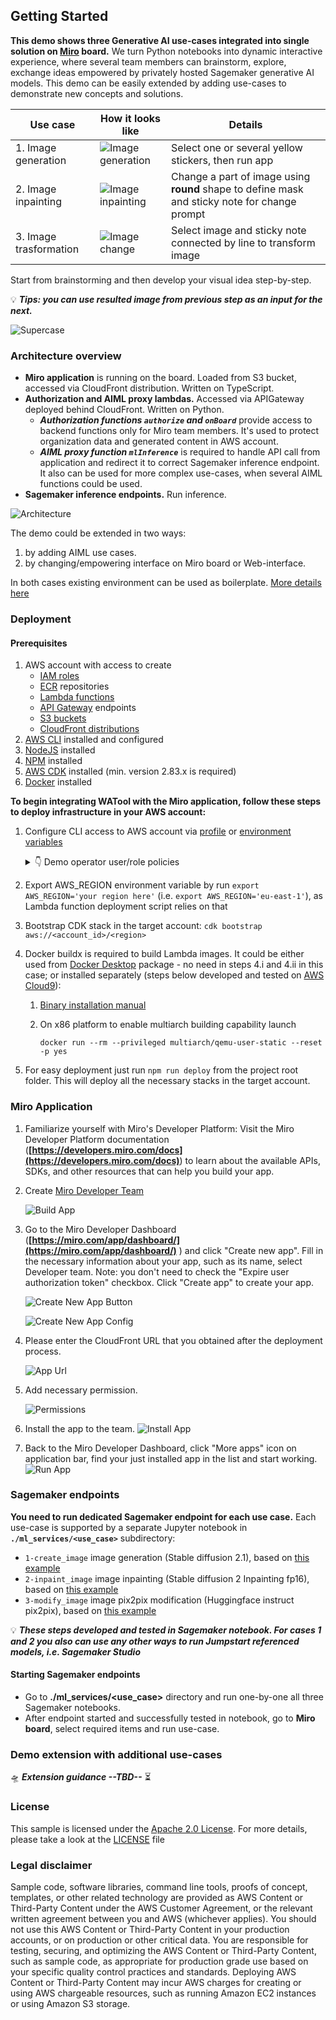 ## Getting Started

 **This demo shows three Generative AI use-cases integrated into single solution on [Miro](https://miro.com/miro-aws/) board.** We turn Python notebooks into dynamic interactive experience, where several team members can brainstorm, explore, exchange ideas empowered by privately hosted Sagemaker generative AI models.
This demo can be easily extended by adding use-cases to demonstrate new concepts and solutions.


| Use case               | How it looks like                                           | Details                                                                                       |
|------------------------|-------------------------------------------------------------|-----------------------------------------------------------------------------------------------|
| 1. Image generation    | ![Image generation](./media/case-1-image_generation.png)    | Select one or several yellow stickers, then run app                                           |
| 2. Image inpainting    | ![Image inpainting](./media/case-2-inpainting_result-1.png) | Change a part of image using **round** shape to define mask and sticky note for change prompt |
| 3. Image trasformation | ![Image change](./media/case-3-pix2pix_result.png)          | Select image and sticky note connected by line to transform image                             |

Start from brainstorming and then develop your visual idea step-by-step.

 💡 ***Tips: you can use resulted image from previous step as an input for the next.***

![Supercase](./media/supercase-continue-steps_result.png)

### Architecture overview

- **Miro application** is running on the board. Loaded from S3 bucket, accessed via CloudFront distribution. Written on TypeScript.
- **Authorization and AIML proxy lambdas.** Accessed via APIGateway deployed behind CloudFront. Written on Python.
   - ***Authorization functions `authorize` and `onBoard`*** provide access to backend functions only for Miro team members. It's used to protect organization data and generated content in AWS account.
   - ***AIML proxy function `mlInference`*** is required to handle API call from application and redirect it to correct Sagemaker inference endpoint. It also can be used for more complex use-cases, when several AIML functions could be used.
- **Sagemaker inference endpoints.** Run inference.
 
![Architecture](./media/app_architecture_overview.png)

The demo could be extended in two ways: 
1. by adding AIML use cases. 
2. by changing/empowering interface on Miro board or Web-interface.

In both cases existing environment can be used as boilerplate. [More details here](#demo-extension-with-additional-use-cases) 

### Deployment

#### Prerequisites

1. AWS account with access to create
    - [IAM roles](https://docs.aws.amazon.com/IAM/latest/UserGuide/id_roles.html)
    - [ECR](https://docs.aws.amazon.com/AmazonECR/latest/userguide/what-is-ecr.html) repositories
    - [Lambda functions](https://docs.aws.amazon.com/lambda/latest/dg/welcome.html)
    - [API Gateway](https://docs.aws.amazon.com/apigateway/latest/developerguide/welcome.html) endpoints
    - [S3 buckets](https://docs.aws.amazon.com/AmazonS3/latest/userguide/Welcome.html)
    - [CloudFront distributions](https://docs.aws.amazon.com/AmazonCloudFront/latest/DeveloperGuide/Introduction.html)
2. [AWS CLI](https://docs.aws.amazon.com/cli/latest/userguide/cli-chap-install.html) installed and configured
3. [NodeJS](https://nodejs.org/en/download/) installed
4. [NPM](https://www.npmjs.com/get-npm) installed
5. [AWS CDK](https://docs.aws.amazon.com/cdk/latest/guide/getting_started.html) installed (min. version 2.83.x is required)
6. [Docker](https://docs.docker.com/get-docker/) installed

**To begin integrating WATool with the Miro application, follow these steps to deploy infrastructure in your AWS account:**

1. Configure CLI access to AWS account via [profile](https://docs.aws.amazon.com/cli/latest/userguide/getting-started-quickstart.html) or [environment variables](https://docs.aws.amazon.com/cli/latest/userguide/cli-configure-envvars.html)
   
   <details>
   <summary>👇 Demo operator user/role policies </summary>
   (steps below developed and tested in Cloud9 and Sagemaker, role with following policies)

   ```
   IAMFullAccess, AmazonS3FullAccess, AmazonSSMFullAccess, 
   CloudFrontFullAccess, AmazonAPIGatewayAdministrator, AWSCloudFormationFullAccess, 
   AWSLambda_FullAccess, AmazonEC2ContainerRegistryFullAccess, AmazonSageMakerFullAccess
   ```

   </details>

2. Export AWS_REGION environment variable by run `export AWS_REGION='your region here'` (i.e. `export AWS_REGION='eu-east-1'`), as Lambda function deployment script relies on that
3. Bootstrap CDK stack in the target account: `cdk bootstrap aws://<account_id>/<region>`
4. Docker buildx is required to build Lambda images. It could be either used from [Docker Desktop](https://www.docker.com/products/docker-desktop/) package - no need in steps 4.i and 4.ii in this case; or installed separately (steps below developed and tested on [AWS Cloud9](https://aws.amazon.com/cloud9/)):
   1. [Binary installation manual](https://docs.docker.com/build/install-buildx/)
   2. On x86 platform to enable multiarch building capability launch
   
      `docker run --rm --privileged multiarch/qemu-user-static --reset -p yes`
5. For easy deployment just run `npm run deploy` from the project root folder. This will deploy all the necessary stacks in the target account.

### Miro Application

1. Familiarize yourself with Miro's Developer Platform:
   Visit the Miro Developer Platform documentation (**[https://developers.miro.com/docs](https://developers.miro.com/docs)**) to learn about the available APIs, SDKs, and other resources that can help you build your app.
2. Create [Miro Developer Team](https://developers.miro.com/docs/create-a-developer-team)

    ![Build App](./media/build-app-button.png)

3. Go to the Miro Developer Dashboard (**[https://miro.com/app/dashboard/](https://miro.com/app/dashboard/)**
   ) and click "Create new app". Fill in the necessary information about your app, such as its name, select Developer team. Note: you don't need to check the "Expire user authorization token" checkbox. Click "Create app" to create your app.

    ![Create New App Button](./media/create-new-app.png)

    ![Create New App Config](./media/create-new-app-2.png)

4. Please enter the CloudFront URL that you obtained after the deployment process.

    ![App Url](./media/app-url.png)

5. Add necessary permission.

    ![Permissions](./media/permissions.png)

6. Install the app to the team.
   ![Install App](./media/install-app.png)
7. Back to the Miro Developer Dashboard, click "More apps" icon on application bar, find your just installed app in the list and start working.
   ![Run App](./media/miro-run-app.png)

### Sagemaker endpoints

**You need to run dedicated Sagemaker endpoint for each use case.**
Each use-case is supported by a separate Jupyter notebook in **`./ml_services/<use_case>`** subdirectory:
- `1-create_image` image generation (Stable diffusion 2.1), based on [this example](https://github.com/aws/studio-lab-examples/blob/main/generative-deep-learning/stable-diffusion-finetune/JumpStart_Stable_Diffusion_Inference_Only.ipynb)
- `2-inpaint_image` image inpainting (Stable diffusion 2 Inpainting fp16), based on [this example](https://github.com/aws/amazon-sagemaker-examples/blob/main/introduction_to_amazon_algorithms/jumpstart_inpainting/Amazon_JumpStart_Inpainting.ipynb)
- `3-modify_image` image pix2pix modification (Huggingface instruct pix2pix), based on [this example](https://github.com/aws/amazon-sagemaker-examples/tree/main/advanced_functionality/huggingface_deploy_instructpix2pix)

 💡 ***These steps developed and tested in Sagemaker notebook. For cases 1 and 2 you also can use any other ways to run Jumpstart referenced models, i.e. Sagemaker Studio***


#### Starting Sagemaker endpoints

- Go to **./ml_services/<use_case>** directory and run one-by-one all three Sagemaker notebooks.
- After endpoint started and successfully tested in notebook, go to **Miro board**, select required items and run use-case.

### Demo extension with additional use-cases

🛸 ***Extension guidance --TBD--***  ⏳

### License

This sample is licensed under the [Apache 2.0 License](http://aws.amazon.com/apache2.0/). For more details, please take a look at the [LICENSE](LICENSE) file

### Legal disclaimer

Sample code, software libraries, command line tools, proofs of concept, templates, or other related technology are provided as AWS Content or Third-Party Content under the AWS Customer Agreement, or the relevant written agreement between you and AWS (whichever applies). You should not use this AWS Content or Third-Party Content in your production accounts, or on production or other critical data. You are responsible for testing, securing, and optimizing the AWS Content or Third-Party Content, such as sample code, as appropriate for production grade use based on your specific quality control practices and standards. Deploying AWS Content or Third-Party Content may incur AWS charges for creating or using AWS chargeable resources, such as running Amazon EC2 instances or using Amazon S3 storage.